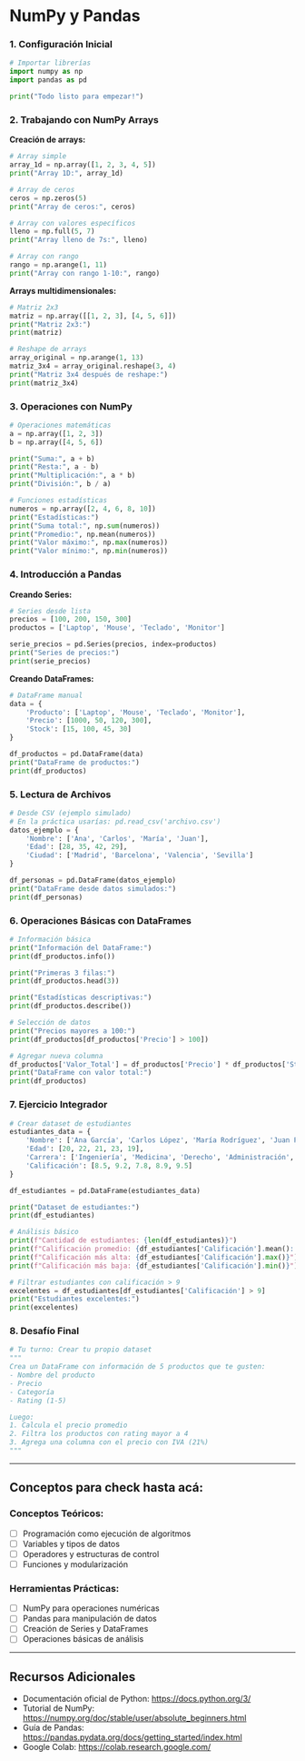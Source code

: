 # NumPy y Pandas

### 1. Configuración Inicial

```python
# Importar librerías
import numpy as np
import pandas as pd

print("Todo listo para empezar!")
```

### 2. Trabajando con NumPy Arrays

**Creación de arrays:**
```python
# Array simple
array_1d = np.array([1, 2, 3, 4, 5])
print("Array 1D:", array_1d)

# Array de ceros
ceros = np.zeros(5)
print("Array de ceros:", ceros)

# Array con valores específicos
lleno = np.full(5, 7)
print("Array lleno de 7s:", lleno)

# Array con rango
rango = np.arange(1, 11)
print("Array con rango 1-10:", rango)
```

**Arrays multidimensionales:**
```python
# Matriz 2x3
matriz = np.array([[1, 2, 3], [4, 5, 6]])
print("Matriz 2x3:")
print(matriz)

# Reshape de arrays
array_original = np.arange(1, 13)
matriz_3x4 = array_original.reshape(3, 4)
print("Matriz 3x4 después de reshape:")
print(matriz_3x4)
```

### 3. Operaciones con NumPy

```python
# Operaciones matemáticas
a = np.array([1, 2, 3])
b = np.array([4, 5, 6])

print("Suma:", a + b)
print("Resta:", a - b)
print("Multiplicación:", a * b)
print("División:", b / a)

# Funciones estadísticas
numeros = np.array([2, 4, 6, 8, 10])
print("Estadísticas:")
print("Suma total:", np.sum(numeros))
print("Promedio:", np.mean(numeros))
print("Valor máximo:", np.max(numeros))
print("Valor mínimo:", np.min(numeros))
```

### 4. Introducción a Pandas

**Creando Series:**
```python
# Series desde lista
precios = [100, 200, 150, 300]
productos = ['Laptop', 'Mouse', 'Teclado', 'Monitor']

serie_precios = pd.Series(precios, index=productos)
print("Series de precios:")
print(serie_precios)
```

**Creando DataFrames:**
```python
# DataFrame manual
data = {
    'Producto': ['Laptop', 'Mouse', 'Teclado', 'Monitor'],
    'Precio': [1000, 50, 120, 300],
    'Stock': [15, 100, 45, 30]
}

df_productos = pd.DataFrame(data)
print("DataFrame de productos:")
print(df_productos)
```

### 5. Lectura de Archivos

```python
# Desde CSV (ejemplo simulado)
# En la práctica usarías: pd.read_csv('archivo.csv')
datos_ejemplo = {
    'Nombre': ['Ana', 'Carlos', 'María', 'Juan'],
    'Edad': [28, 35, 42, 29],
    'Ciudad': ['Madrid', 'Barcelona', 'Valencia', 'Sevilla']
}

df_personas = pd.DataFrame(datos_ejemplo)
print("DataFrame desde datos simulados:")
print(df_personas)
```

### 6. Operaciones Básicas con DataFrames

```python
# Información básica
print("Información del DataFrame:")
print(df_productos.info())

print("Primeras 3 filas:")
print(df_productos.head(3))

print("Estadísticas descriptivas:")
print(df_productos.describe())

# Selección de datos
print("Precios mayores a 100:")
print(df_productos[df_productos['Precio'] > 100])

# Agregar nueva columna
df_productos['Valor_Total'] = df_productos['Precio'] * df_productos['Stock']
print("DataFrame con valor total:")
print(df_productos)
```

### 7. Ejercicio Integrador

```python
# Crear dataset de estudiantes
estudiantes_data = {
    'Nombre': ['Ana García', 'Carlos López', 'María Rodríguez', 'Juan Pérez', 'Laura Martínez'],
    'Edad': [20, 22, 21, 23, 19],
    'Carrera': ['Ingeniería', 'Medicina', 'Derecho', 'Administración', 'Psicología'],
    'Calificación': [8.5, 9.2, 7.8, 8.9, 9.5]
}

df_estudiantes = pd.DataFrame(estudiantes_data)

print("Dataset de estudiantes:")
print(df_estudiantes)

# Análisis básico
print(f"Cantidad de estudiantes: {len(df_estudiantes)}")
print(f"Calificación promedio: {df_estudiantes['Calificación'].mean():.2f}")
print(f"Calificación más alta: {df_estudiantes['Calificación'].max()}")
print(f"Calificación más baja: {df_estudiantes['Calificación'].min()}")

# Filtrar estudiantes con calificación > 9
excelentes = df_estudiantes[df_estudiantes['Calificación'] > 9]
print("Estudiantes excelentes:")
print(excelentes)
```

### 8. Desafío Final

```python
# Tu turno: Crear tu propio dataset
"""
Crea un DataFrame con información de 5 productos que te gusten:
- Nombre del producto
- Precio
- Categoría
- Rating (1-5)

Luego:
1. Calcula el precio promedio
2. Filtra los productos con rating mayor a 4
3. Agrega una columna con el precio con IVA (21%)
"""
```

---
## Conceptos para check hasta acá:

### Conceptos Teóricos:
- [ ] Programación como ejecución de algoritmos
- [ ] Variables y tipos de datos
- [ ] Operadores y estructuras de control
- [ ] Funciones y modularización

### Herramientas Prácticas:
- [ ] NumPy para operaciones numéricas
- [ ] Pandas para manipulación de datos
- [ ] Creación de Series y DataFrames
- [ ] Operaciones básicas de análisis

---

## Recursos Adicionales

- Documentación oficial de Python: https://docs.python.org/3/
- Tutorial de NumPy: https://numpy.org/doc/stable/user/absolute_beginners.html
- Guía de Pandas: https://pandas.pydata.org/docs/getting_started/index.html
- Google Colab: https://colab.research.google.com/
